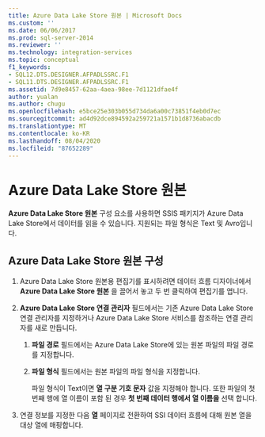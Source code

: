 ```yaml
---
title: Azure Data Lake Store 원본 | Microsoft Docs
ms.custom: ''
ms.date: 06/06/2017
ms.prod: sql-server-2014
ms.reviewer: ''
ms.technology: integration-services
ms.topic: conceptual
f1_keywords:
- SQL12.DTS.DESIGNER.AFPADLSSRC.F1
- SQL11.DTS.DESIGNER.AFPADLSSRC.F1
ms.assetid: 7d9e8457-62aa-4aea-98ee-7d1121dfae4f
author: yualan
ms.author: chugu
ms.openlocfilehash: e5bce25e303b055d734da6a00c73851f4eb0d7ec
ms.sourcegitcommit: ad4d92dce894592a259721a1571b1d8736abacdb
ms.translationtype: MT
ms.contentlocale: ko-KR
ms.lasthandoff: 08/04/2020
ms.locfileid: "87652289"
---
```

# <a name="azure-data-lake-store-source"></a>Azure Data Lake Store 원본
  **Azure Data Lake Store 원본** 구성 요소를 사용하면 SSIS 패키지가 Azure Data Lake Store에서 데이터를 읽을 수 있습니다. 지원되는 파일 형식은 Text 및 Avro입니다.
  
## <a name="configure-the-azure-data-lake-store-source"></a>Azure Data Lake Store 원본 구성 
  
1.  Azure Data Lake Store 원본용 편집기를 표시하려면 데이터 흐름 디자이너에서 **Azure Data Lake Store 원본** 을 끌어서 놓고 두 번 클릭하여 편집기를 엽니다.  
  
2.  **Azure Data Lake Store 연결 관리자** 필드에서는 기존 Azure Data Lake Store 연결 관리자를 지정하거나 Azure Data Lake Store 서비스를 참조하는 연결 관리자를 새로 만듭니다.  
  
    1.  **파일 경로** 필드에서는 Azure Data Lake Store에 있는 원본 파일의 파일 경로를 지정합니다.   
  
    2.  **파일 형식** 필드에서는 원본 파일의 파일 형식을 지정합니다.  
  
        파일 형식이 Text이면 **열 구분 기호 문자** 값을 지정해야 합니다. 또한 파일의 첫 번째 행에 열 이름이 포함 된 경우 **첫 번째 데이터 행에서 열 이름을** 선택 합니다.  
  
3.  연결 정보를 지정한 다음 **열** 페이지로 전환하여 SSI 데이터 흐름에 대해 원본 열을 대상 열에 매핑합니다.  
